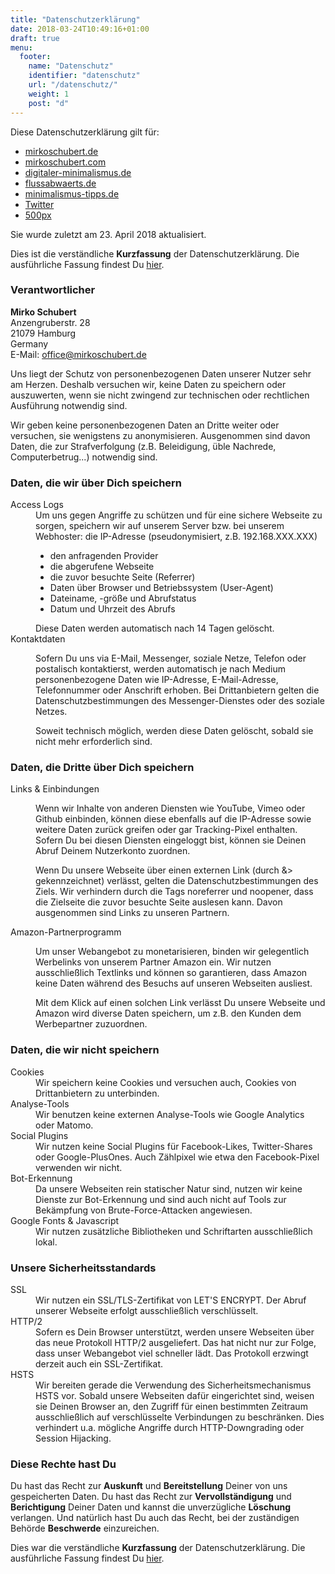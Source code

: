 ```yaml
---
title: "Datenschutzerklärung"
date: 2018-03-24T10:49:16+01:00
draft: true
menu:
  footer:
    name: "Datenschutz"
    identifier: "datenschutz"
    url: "/datenschutz/"
    weight: 1
    post: "d"
---
```


Diese Datenschutzerklärung gilt für:

- [mirkoschubert.de](https://mirkoschubert.de/)
- [mirkoschubert.com](https://mirkoschubert.com/)
- [digitaler-minimalismus.de](https://digitaler-minimalismus.de/)
- [flussabwaerts.de](https://flussabwaerts.de/)
- [minimalismus-tipps.de](https://minimalismus-tipps.de/)
- [Twitter](https://twitter.com/mirkoschubert)
- [500px](https://500px.com/mirkoschubert)

Sie wurde zuletzt am 23. April 2018 aktualisiert.

<p class="alert">Dies ist die verständliche <strong>Kurzfassung</strong> der Datenschutzerklärung. Die ausführliche Fassung findest Du <a href="">hier</a>.</p>

### Verantwortlicher

**Mirko Schubert**<br />
Anzengruberstr. 28<br />
21079 Hamburg<br/>
Germany<br />
E-Mail: [office@mirkoschubert.de](mailto:office@mirkoschubert.de)

Uns liegt der Schutz von personenbezogenen Daten unserer Nutzer sehr am Herzen. Deshalb versuchen wir, keine Daten zu speichern oder auszuwerten, wenn sie nicht zwingend zur technischen oder rechtlichen Ausführung notwendig sind.

Wir geben keine personenbezogenen Daten an Dritte weiter oder versuchen, sie wenigstens zu anonymisieren. Ausgenommen sind davon Daten, die zur Strafverfolgung (z.B. Beleidigung, üble Nachrede, Computerbetrug...) notwendig sind.

### Daten, die wir über Dich speichern

<dl>
<dt>Access Logs</dt>
<dd>Um uns gegen Angriffe zu schützen und für eine sichere Webseite zu sorgen, speichern wir auf unserem Server bzw. bei unserem Webhoster:
die IP-Adresse (pseudonymisiert, z.B. 192.168.XXX.XXX)
<ul>
  <li>den anfragenden Provider</li>
  <li>die abgerufene Webseite</li>
  <li>die zuvor besuchte Seite (Referrer)</li>
  <li>Daten über Browser und Betriebssystem (User-Agent)</li>
  <li>Dateiname, -größe und Abrufstatus</li>
  <li>Datum und Uhrzeit des Abrufs</li>
</ul>
Diese Daten werden automatisch nach 14 Tagen gelöscht.</dd>
<dt>Kontaktdaten</dt>
<dd><p>Sofern Du uns via E-Mail, Messenger, soziale Netze, Telefon oder postalisch kontaktierst, werden automatisch je nach Medium personenbezogene Daten wie IP-Adresse, E-Mail-Adresse, Telefonnummer oder Anschrift erhoben. Bei Drittanbietern gelten die Datenschutzbestimmungen des Messenger-Dienstes oder des soziale Netzes.</p>
<p>Soweit technisch möglich, werden diese Daten gelöscht, sobald sie nicht mehr erforderlich sind.</p></dd>
</dl>

### Daten, die Dritte über Dich speichern

<dl>
<dt>Links & Einbindungen</dt>
<dd><p>Wenn wir Inhalte von anderen Diensten wie YouTube, Vimeo oder Github einbinden, können diese ebenfalls auf die IP-Adresse sowie weitere Daten zurück greifen oder gar Tracking-Pixel enthalten. Sofern Du bei diesen Diensten eingeloggt bist, können sie Deinen Abruf Deinem Nutzerkonto zuordnen.</p>
<p>Wenn Du unsere Webseite über einen externen Link (durch &> gekennzeichnet) verlässt, gelten die Datenschutzbestimmungen des Ziels. Wir verhindern durch die Tags noreferrer und noopener, dass die Zielseite die zuvor besuchte Seite auslesen kann. Davon ausgenommen sind Links zu unseren Partnern.</p></dd>

<dt>Amazon-Partnerprogramm</dt>
<dd><p>Um unser Webangebot zu monetarisieren, binden wir gelegentlich Werbelinks von unserem Partner Amazon ein. Wir nutzen ausschließlich Textlinks und können so garantieren, dass Amazon keine Daten während des Besuchs auf unseren Webseiten ausliest.</p>
<p>Mit dem Klick auf einen solchen Link verlässt Du unsere Webseite und Amazon wird diverse Daten speichern, um z.B. den Kunden dem Werbepartner zuzuordnen.</p></dd>
</dl>

### Daten, die wir nicht speichern

<dl>
<dt>Cookies</dt>
<dd>Wir speichern keine Cookies und versuchen auch, Cookies von Drittanbietern zu unterbinden.</dd>
<dt>Analyse-Tools</dt>
<dd>Wir benutzen keine externen Analyse-Tools wie Google Analytics oder Matomo.</dd>
<dt>Social Plugins</dt>
<dd>Wir nutzen keine Social Plugins für Facebook-Likes, Twitter-Shares oder Google-PlusOnes. Auch Zählpixel wie etwa den Facebook-Pixel verwenden wir nicht.</dd>
<dt>Bot-Erkennung</dt>
<dd>Da unsere Webseiten rein statischer Natur sind, nutzen wir keine Dienste zur Bot-Erkennung und sind auch nicht auf Tools zur Bekämpfung von Brute-Force-Attacken angewiesen.</dd>
<dt>Google Fonts & Javascript</dt>
<dd>Wir nutzen zusätzliche Bibliotheken und Schriftarten ausschließlich lokal.</dd>
</dl>

### Unsere Sicherheitsstandards

<dl>
<dt>SSL</dt>
<dd>Wir nutzen ein SSL/TLS-Zertifikat von LET'S ENCRYPT. Der Abruf unserer Webseite erfolgt ausschließlich verschlüsselt.</dd>
<dt>HTTP/2</dt>
<dd>Sofern es Dein Browser unterstützt, werden unsere Webseiten über das neue Protokoll HTTP/2 ausgeliefert. Das hat nicht nur zur Folge, dass unser Webangebot viel schneller lädt. Das Protokoll erzwingt derzeit auch ein SSL-Zertifikat.</dd>
<dt>HSTS</dt>
<dd>Wir bereiten gerade die Verwendung des Sicherheitsmechanismus HSTS vor. Sobald unsere Webseiten dafür eingerichtet sind, weisen sie Deinen Browser an, den Zugriff für einen bestimmten Zeitraum ausschließlich auf verschlüsselte Verbindungen zu beschränken. Dies verhindert u.a. mögliche Angriffe durch HTTP-Downgrading oder Session Hijacking.</dd>
</dl>

### Diese Rechte hast Du

Du hast das Recht zur **Auskunft** und **Bereitstellung** Deiner von uns gespeicherten Daten. Du hast das Recht zur **Vervollständigung** und **Berichtigung** Deiner Daten und kannst die unverzügliche **Löschung** verlangen. Und natürlich hast Du auch das Recht, bei der zuständigen Behörde **Beschwerde** einzureichen.

<p class="alert">Dies war die verständliche <strong>Kurzfassung</strong> der Datenschutzerklärung. Die ausführliche Fassung findest Du <a href="">hier</a>.</p>
